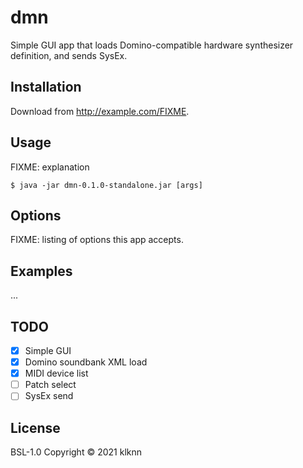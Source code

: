 # dmn

Simple GUI app that loads Domino-compatible hardware synthesizer definition, and sends SysEx.

## Installation

Download from http://example.com/FIXME.

## Usage

FIXME: explanation

    $ java -jar dmn-0.1.0-standalone.jar [args]

## Options

FIXME: listing of options this app accepts.

## Examples

...

## TODO

- [x] Simple GUI
- [x] Domino soundbank XML load
- [x] MIDI device list
- [ ] Patch select
- [ ] SysEx send

## License

BSL-1.0 Copyright © 2021 klknn